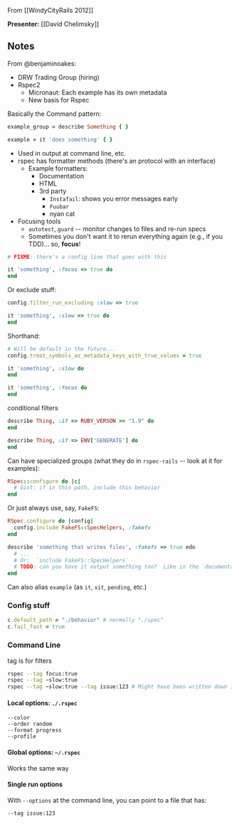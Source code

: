 From [[WindyCityRails 2012]]

**Presenter:** [[David Chelimsky]]

## Notes

From @benjaminoakes:

* DRW Trading Group (hiring)
* Rspec2
    * Micronaut:  Each example has its own metadata
    * New basis for Rspec

Basically the Command pattern:

```ruby
example_group = describe Something { }
```

```ruby
example = it 'does something' { }
```

* Used in output at command line, etc.
* rspec has formatter methods (there's an protocol with an interface)
    * Example formatters:
        * Documentation
        * HTML
        * 3rd party
            * `Instafail`: shows you error messages early
            * `Fuubar`
            * nyan cat
* Focusing tools
    * `autotest`, `guard` -- monitor changes to files and re-run specs
    * Sometimes you don't want it to rerun everything again (e.g., if you TDD)... so, **focus**!

```ruby
# FIXME: there's a config line that goes with this

it 'something', :focus => true do
end
```

Or exclude stuff:

```ruby
config.filter_run_excluding :slow => true

it 'something', :slow => true do
end
```

Shorthand:

```ruby
# Will be default in the future...
config.treat_symbols_as_metadata_keys_with_true_values = true

it 'something', :slow do
end

it 'something', :focus do
end
```

conditional filters

```ruby
describe Thing, :if => RUBY_VERSON >= "1.9" do
end

describe Thing, :if => ENV['GENERATE'] do
end
```

Can have specialized groups (what they do in `rspec-rails` -- look at it for examples):

```ruby
RSpec::configure do |c|
  # Gist: if in this path, include this behavior
end
```

Or just always use, say, `FakeFS`:

```ruby
RSpec.configure do |config|
  config.include FakeFS::SpecHelpers, :fakefs
end

describe 'something that writes files', :fakefs => true edo
  # ...
  # Or:  `include FakeFS::SpecHelpers`
  # TODO: can you have it output something too?  Like in the `documentation` formatter?
end
```

Can also alias `example` (as `it`, `xit`, `pending`, etc.)

### Config stuff

```ruby
c.default_path = "./behavior" # normally "./spec"
c.fail_fast = true
```

### Command Line

tag is for filters

```bash
rspec --tag focus:true
rspec --tag ~slow:true
rspec --tag ~slow:true --tag issue:123 # Might have been written down incorrectly
```

#### Local options: `./.rspec`

```
--color
--order random
--format progress
--profile
```

#### Global options: `~/.rspec`

Works the same way

#### Single run options

With `--options` at the command line, you can point to a file that has:

```
--tag issue:123
```
